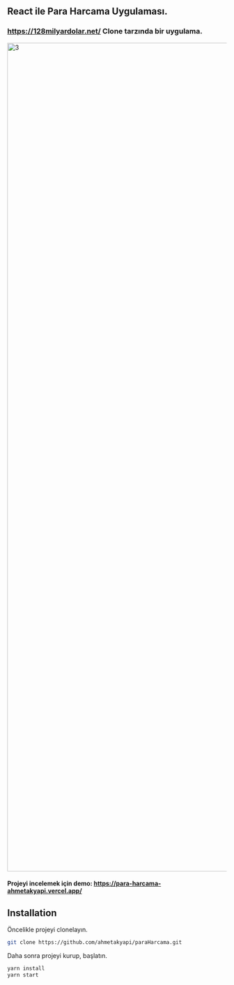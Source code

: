 ## React ile Para Harcama Uygulaması.
### https://128milyardolar.net/ Clone tarzında bir uygulama.

<img width="1903" alt="3" src="https://user-images.githubusercontent.com/71101248/117726604-78fbcc80-b1ef-11eb-84d6-8bdc10de32ea.png">


#### Projeyi incelemek için demo: https://para-harcama-ahmetakyapi.vercel.app/

## Installation

Öncelikle projeyi clonelayın.

```bash
git clone https://github.com/ahmetakyapi/paraHarcama.git
```
Daha sonra projeyi kurup, başlatın.
```bash
yarn install
yarn start
```
